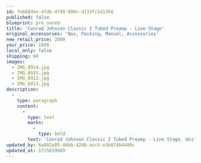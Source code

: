 ```yaml
---
id: fe668dee-4fdb-4799-890c-d133fc5d1368
published: false
blueprint: pre_owned
title: 'Conrad Johnson Classic 2 Tubed Preamp - Line Stage'
original_accessories: 'Box, Packing, Manual, Accessories'
new_retail_price: 2000
your_price: 1000
local_only: false
shipping: 60
images:
  - IMG_8914.jpg
  - IMG_8915.jpg
  - IMG_8912.jpg
  - IMG_8913.jpg
description:
  -
    type: paragraph
    content:
      -
        type: text
        marks:
          -
            type: bold
        text: 'Conrad Johnson Classic 2 Tubed Preamp - Line Stage. Unit is in good physical and functional condition with original box, packing, manual and power cord. Unit sold as new for $2,000.00'
updated_by: 6a882a85-46bb-4240-acc5-e3b074b4480c
updated_at: 1715619989
---
```

